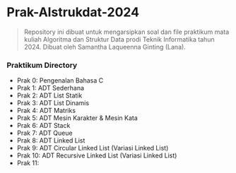 # Prak-Alstrukdat-2024

> Repository ini dibuat untuk mengarsipkan soal dan file praktikum mata kuliah Algoritma dan Struktur Data prodi Teknik Informatika tahun 2024. Dibuat oleh Samantha Laqueenna Ginting (Lana).

### Praktikum Directory
- Prak 0: Pengenalan Bahasa C
- Prak 1: ADT Sederhana
- Prak 2: ADT List Statik
- Prak 3: ADT List Dinamis
- Prak 4: ADT Matriks
- Prak 5: ADT Mesin Karakter & Mesin Kata
- Prak 6: ADT Stack
- Prak 7: ADT Queue
- Prak 8: ADT Linked List
- Prak 9: ADT Circular Linked List (Variasi Linked List)
- Prak 10: ADT Recursive Linked List (Variasi Linked List)
- Prak 11: 